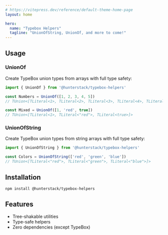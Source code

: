 ```yaml
---
# https://vitepress.dev/reference/default-theme-home-page
layout: home

hero:
  name: "Typebox Helpers"
  tagline: "UnionOfString, UnionOf, and more to come!"
---
```


## Usage

### UnionOf

Create TypeBox union types from arrays with full type safety:

```ts
import { UnionOf } from '@hunterstack/typebox-helpers'

const Numbers = UnionOf([1, 2, 3, 4, 5])
// TUnion<[TLiteral<1>, TLiteral<2>, TLiteral<3>, TLiteral<4>, TLiteral<5>]>

const Mixed = UnionOf([1, 'red', true])
// TUnion<[TLiteral<1>, TLiteral<"red">, TLiteral<true>]>
```

### UnionOfString

Create TypeBox union types from string arrays with full type safety:

```ts
import { UnionOfString } from '@hunterstack/typebox-helpers'

const Colors = UnionOfString(['red', 'green', 'blue'])
// TUnion<[TLiteral<"red">, TLiteral<"green">, TLiteral<"blue">]>
```

## Installation

```bash
npm install @hunterstack/typebox-helpers
```

## Features

- Tree-shakable utilities
- Type-safe helpers
- Zero dependencies (except TypeBox)
